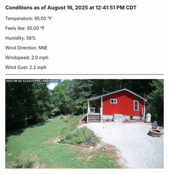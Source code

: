 ### Conditions as of August 16, 2025 at 12:41:51 PM CDT 

Temperature: 95.00 &deg;F

Feels like: 95.00 &deg;F

Humidity: 58%

Wind Direction: NNE

Windspeed: 2.0 mph

Wind Gust: 2.2 mph

---

<img src="./images/latest.jpeg"/>

